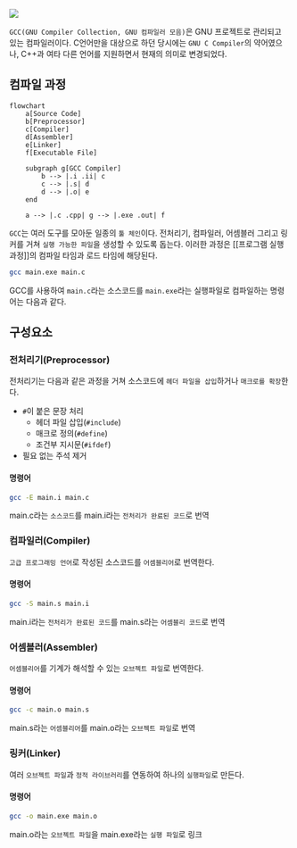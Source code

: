![](https://gcc.gnu.org/onlinedocs/cpp/_static/logo.svg)

`GCC(GNU Compiler Collection, GNU 컴파일러 모음)`은 GNU 프로젝트로 관리되고 있는 컴파일러이다. C언어만을 대상으로 하던 당시에는 `GNU C Compiler`의 약어였으나, C++과 여타 다른 언어를 지원하면서 현재의 의미로 변경되었다.

컴파일 과정
---

```mermaid
flowchart
	a[Source Code]
	b[Preprocessor]
	c[Compiler]
	d[Assembler]
	e[Linker]
	f[Executable File]

	subgraph g[GCC Compiler]
		b --> |.i .ii| c
		c --> |.s| d
		d --> |.o| e
	end

	a --> |.c .cpp| g --> |.exe .out| f
```

`GCC`는 여러 도구를 모아둔 일종의 `툴 체인`이다. 전처리기, 컴파일러, 어셈블러 그리고 링커를 거쳐 `실행 가능한 파일`을 생성할 수 있도록 돕는다. 이러한 과정은 [[프로그램 실행 과정]]의 컴파일 타임과 로드 타임에 해당된다.

```bash
gcc main.exe main.c
```

GCC를 사용하여 `main.c`라는 소스코드를 `main.exe`라는 실행파일로 컴파일하는 명령어는 다음과 같다. 

구성요소
---

### 전처리기(Preprocessor)

전처리기는 다음과 같은 과정을 거쳐 소스코드에 `헤더 파일을 삽입`하거나 `매크로를 확장`한다. 

- `#`이 붙은 문장 처리
	- 헤더 파일 삽입(`#include`)
	- 매크로 정의(`#define`)
	- 조건부 지시문(`#ifdef`)
- 필요 없는 주석 제거

#### 명령어

```bash
gcc -E main.i main.c
```

main.c라는 `소스코드`를 main.i라는 `전처리가 완료된 코드`로 번역

### 컴파일러(Compiler)

`고급 프로그래밍 언어`로 작성된 소스코드를 `어셈블리어`로 번역한다.

#### 명령어

```bash
gcc -S main.s main.i
```

main.i라는 `전처리가 완료된 코드`를 main.s라는 `어셈블리 코드`로 번역

### 어셈블러(Assembler)

`어셈블리어`를 기계가 해석할 수 있는 `오브젝트 파일`로 번역한다.

#### 명령어
```bash
gcc -c main.o main.s
```

main.s라는 `어셈블리어`를 main.o라는 `오브젝트 파일`로 번역

### 링커(Linker)

여러 `오브젝트 파일`과 `정적 라이브러리`를 연동하여 하나의 `실행파일`로 만든다.

#### 명령어

```bash 
gcc -o main.exe main.o
```

main.o라는 `오브젝트 파일`을 main.exe라는 `실행 파일`로 링크

